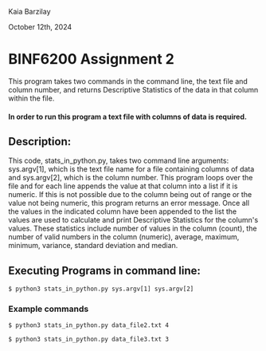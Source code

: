Kaia Barzilay

October 12th, 2024

# BINF6200 Assignment 2

This program takes two commands in the command line, the text file and column number, and returns Descriptive Statistics of the data in that column within the file.

#### In order to run this program a text file with columns of data is required.

## Description:

This code, stats_in_python.py, takes two command line arguments: sys.argv[1], which is the text file name for a file containing columns of data and sys.argv[2], which is the column number. This program loops over the file and for each line appends the value at that column into a list if it is numeric. If this is not possible due to the column being out of range or the value not being numeric, this program returns an error message. Once all the values in the indicated column have been appended to the list the values are used to calculate and print Descriptive Statistics for the column's values. These statistics include number of values in the column (count), the number of valid numbers in the column (numeric), average, maximum, minimum, variance, standard deviation and median.

## Executing Programs in command line:
```
$ python3 stats_in_python.py sys.argv[1] sys.argv[2]
```
### Example commands
```
$ python3 stats_in_python.py data_file2.txt 4
```
```
$ python3 stats_in_python.py data_file3.txt 3
```
